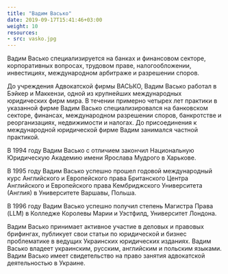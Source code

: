 ```yaml
---
title: "Вадим Васько"
date: 2019-09-17T15:41:46+03:00
weight: 10
resources:
- src: vasko.jpg
---
```


Вадим Васько специализируется на банках и финансовом секторе, корпоративных вопросах, трудовом праве, налогообложении, инвестициях, международном арбитраже и разрешении споров.

До учреждения Адвокатской фирмы ВАСЬКО, Вадим Васько работал в Бэйкер и Маккензи, одной из крупнейших международных юридических фирм мира. В течении примерно четырех лет практики в указанной фирме Вадим Васько специализировался на банковском секторе, финансах, международном разрешении споров, банкротстве и реорганизациях, недвижимости и налогах. До присоединения к международной юридической фирме Вадим занимался частной практикой.

В 1994 году Вадим Васько с отличием закончил Национальную Юридическую Академию имени Ярослава Мудрого в Харькове.

В 1995 году Вадим Васько успешно прошел годовой международный курс Английского и Европейского права Британского Центра Английского и Европейского права Кембриджского Университета (Англия) в Университете Варшавы, Польша.

В 1996 году Вадим Васько успешно получил степень Магистра Права (LLM) в Колледже Королевы Марии и Уэстфилд, Университет Лондона.

Вадим Васько принимает активное участие в деловых и правовых брифингах, публикует свои статьи по юридической и бизнес проблематике в ведущих Украинских юридических изданиях. Вадим Васько владеет украинским, русским, английским и польским языками. Вадим Васько имеет свидетельство на право занятия адвокатской деятельностью в Украине.
